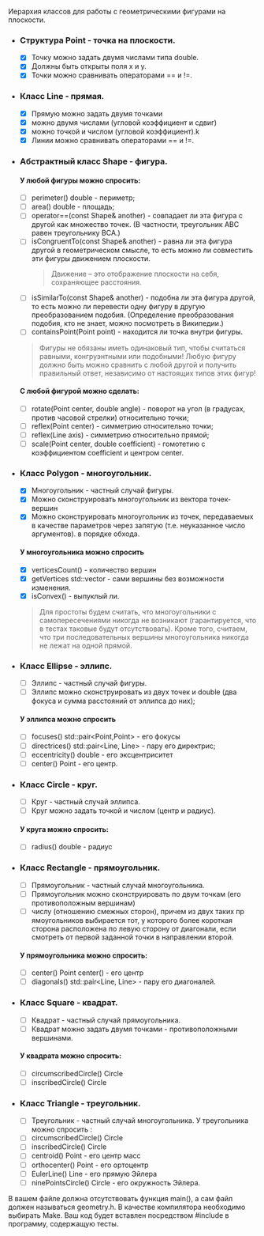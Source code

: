 Иерархия классов для работы с геометрическими фигурами на плоскости.

- ### Структура Point - точка на плоскости.
  - [x] Точку можно задать двумя числами типа double.
  - [x] Должны быть открыты поля x и y.
  - [x] Точки можно сравнивать операторами == и !=.
- ### Класс Line - прямая.
  - [x] Прямую можно задать двумя точками
  - [x] можно двумя числами (угловой коэффициент и сдвиг)
  - [x] можно точкой и числом (угловой коэффициент).k
  - [x] Линии можно сравнивать операторами == и !=.
- ### Абстрактный класс Shape - фигура.
    #### У любой фигуры можно спросить:
    - [ ] perimeter() double - периметр;
    - [ ] area() double - площадь;
    - [ ] operator==(const Shape& another) - совпадает ли эта фигура с другой как множество точек. (В частности, треугольник ABC равен треугольнику BCA.)
    - [ ] isCongruentTo(const Shape& another) - равна ли эта фигура другой в геометрическом смысле, то есть можно ли совместить эти фигуры движением плоскости. 
        > Движение – это отображение плоскости на себя, сохраняющее расстояния.
    - [ ] isSimilarTo(const Shape& another) - подобна ли эта фигура другой, то есть можно ли перевести одну фигуру в другую преобразованием подобия. (Определение преобразования подобия, кто не знает, можно посмотреть в Википедии.)
    - [ ] containsPoint(Point point) - находится ли точка внутри фигуры.

    > Фигуры не обязаны иметь одинаковый тип, чтобы считаться равными, конгруэнтными или подобными! Любую фигуру должно быть можно сравнить с любой другой и получить правильный ответ, независимо от настоящих типов этих фигур!

    #### С любой фигурой можно сделать:
    - [ ] rotate(Point center, double angle) - поворот на угол (в градусах, против часовой стрелки) относительно точки;
    - [ ] reflex(Point center) - симметрию относительно точки;
    - [ ] reflex(Line axis) - симметрию относительно прямой;
    - [ ] scale(Point center, double coefficient) - гомотетию с коэффициентом coefficient и центром center.

- ### Класс Polygon - многоугольник.

  - [x] Многоугольник - частный случай фигуры.
  - [x] Можно сконструировать многоугольник из вектора точек-вершин
  - [x] Можно сконструировать многоугольник из точек, передаваемых в качестве параметров через запятую (т.е. неуказанное число аргументов).
        в порядке обхода.

  #### У многоугольника можно спросить

  - [x] verticesCount() - количество вершин
  - [x] getVertices std::vector<Point> - сами вершины без возможности изменения.
  - [x] isConvex() - выпуклый ли.

  > Для простоты будем считать, что многоугольники с самопересечениями никогда не возникают (гарантируется, что в тестах таковые будут отсутствовать). Кроме того, считаем, что три последовательных вершины многоугольника никогда не лежат на одной прямой.

- ### Класс Ellipse - эллипс.
  - [ ] Эллипс - частный случай фигуры.
  - [ ] Эллипс можно сконструировать из двух точек и double (два фокуса и сумма расстояний от эллипса до них);
  #### У эллипса можно спросить
  - [ ] focuses() std::pair<Point,Point> - его фокусы
  - [ ] directrices() std::pair<Line, Line> - пару его директрис;
  - [ ] eccentricity() double - его эксцентриситет
  - [ ] center() Point - его центр.
- ### Класс Circle - круг.

  - [ ] Круг - частный случай эллипса.
  - [ ] Круг можно задать точкой и числом (центр и радиус).

  #### У круга можно спросить:

  - [ ] radius() double - радиус

- ### Класс Rectangle - прямоугольник.
    - [ ] Прямоугольник - частный случай многоугольника.
    - [ ] Прямоугольник можно сконструировать по двум точкам (его противоположным вершинам) 
    - [ ] числу (отношению смежных сторон), причем из двух таких пр ямоугольников выбирается тот, у которого более короткая сторона расположена по левую сторону от диагонали, если смотреть от первой заданной точки в направлении второй.
    #### У прямоугольника можно спросить:
    - [ ] center() Point  center() - его центр
    - [ ] diagonals() std::pair<Line, Line>  - пару его диагоналей. 

- ### Класс Square - квадрат. 
    - [ ] Квадрат - частный случай прямоугольника.
    - [ ] Квадрат можно задать двумя точками - противоположными вершинами.
    #### У квадрата можно спросить:
    - [ ] circumscribedCircle() Circle
    - [ ] inscribedCircle() Circle

- ### Класс Triangle - треугольник.
    - [ ] Треугольник - частный случай многоугольника. 
    У треугольника можно спросить :
    - [ ] circumscribedCircle() Circle
    - [ ] inscribedCircle() Circle
    - [ ] centroid() Point - его центр масс
    - [ ] orthocenter() Point - его ортоцентр
    - [ ] EulerLine() Line - его прямую Эйлера
    - [ ] ninePointsCircle() Circle - его окружность Эйлера.

В вашем файле должна отсутствовать функция main(), а сам файл должен называться geometry.h. В качестве компилятора необходимо выбирать Make. Ваш код будет вставлен посредством #include в программу, содержащую тесты.
